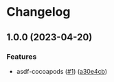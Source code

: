 # Changelog

## 1.0.0 (2023-04-20)


### Features

* asdf-cocoapods ([#1](https://github.com/ronnnnn/asdf-cocoapods/issues/1)) ([a30e4cb](https://github.com/ronnnnn/asdf-cocoapods/commit/a30e4cbbc3f7575e9d1d974cf29d3e07e68572c7))
